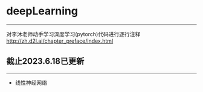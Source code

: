 # deepLearning
***
对李沐老师动手学习深度学习(pytorch)代码进行逐行注释
http://zh.d2l.ai/chapter_preface/index.html
## 截止2023.6.18已更新
***
* 线性神经网络
